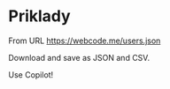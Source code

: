 # Priklady

From URL  https://webcode.me/users.json 

Download and save as JSON and CSV. 

Use Copilot!

